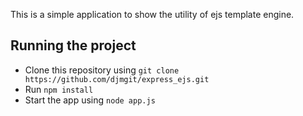 This is a simple application to show the utility of ejs template engine.

## Running the project

* Clone this repository using ``` git clone https://github.com/djmgit/express_ejs.git ```
* Run ``` npm install ```
* Start the app using ``` node app.js ```

